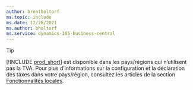```yaml
---
author: brentholtorf
ms.topic: include
ms.date: 12/28/2021
ms.author: bholtorf
ms.service: dynamics-365-business-central
---
```

> [!TIP]
> [!INCLUDE [prod_short](prod_short.md)] est disponible dans les pays/régions qui n’utilisent pas la TVA. Pour plus d’informations sur la configuration et la déclaration des taxes dans votre pays/région, consultez les articles de la section [Fonctionnalités locales](../about-localization.md).  
